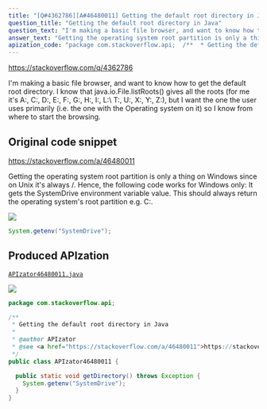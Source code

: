 ```yaml
---
title: "[Q#4362786][A#46480011] Getting the default root directory in Java"
question_title: "Getting the default root directory in Java"
question_text: "I'm making a basic file browser, and want to know how to get the default root directory. I know that java.io.File.listRoots() gives all the roots (for me it's A:\\, C:\\, D:\\, E:\\, F:\\, G:\\, H:\\, I:\\, L:\\ T:\\, U:\\, X:\\, Y:\\, Z:\\), but I want the one the user uses primarily (i.e. the one with the Operating system on it) so I know from where to start the browsing."
answer_text: "Getting the operating system root partition is only a thing on Windows since on Unix it's always /. Hence, the following code works for Windows only: It gets the SystemDrive environment variable value. This should always return the operating system's root partition e.g. C:."
apization_code: "package com.stackoverflow.api;  /**  * Getting the default root directory in Java  *  * @author APIzator  * @see <a href=\"https://stackoverflow.com/a/46480011\">https://stackoverflow.com/a/46480011</a>  */ public class APIzator46480011 {    public static void getDirectory() throws Exception {     System.getenv(\"SystemDrive\");   } }"
---
```


https://stackoverflow.com/q/4362786

I&#x27;m making a basic file browser, and want to know how to get the default root directory. I know that java.io.File.listRoots() gives all the roots (for me it&#x27;s A:\, C:\, D:\, E:\, F:\, G:\, H:\, I:\, L:\ T:\, U:\, X:\, Y:\, Z:\), but I want the one the user uses primarily (i.e. the one with the Operating system on it) so I know from where to start the browsing.



## Original code snippet

https://stackoverflow.com/a/46480011

Getting the operating system root partition is only a thing on Windows since on Unix it&#x27;s always /.
Hence, the following code works for Windows only:
It gets the SystemDrive environment variable value. This should always return the operating system&#x27;s root partition e.g. C:.

<div class="code-logo"><img src="/stackoverflow.png" /></div>

```java
System.getenv("SystemDrive");
```

## Produced APIzation

[`APIzator46480011.java`](https://github.com/pasqualesalza/apization-temp-data/raw/master/search/APIzator46480011.java)

<div class="code-logo"><img src="/apizator.png" /></div>

```java
package com.stackoverflow.api;

/**
 * Getting the default root directory in Java
 *
 * @author APIzator
 * @see <a href="https://stackoverflow.com/a/46480011">https://stackoverflow.com/a/46480011</a>
 */
public class APIzator46480011 {

  public static void getDirectory() throws Exception {
    System.getenv("SystemDrive");
  }
}

```